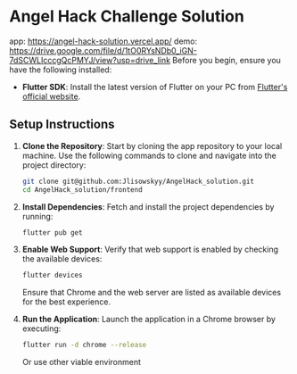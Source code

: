 
# Angel Hack Challenge Solution

app: https://angel-hack-solution.vercel.app/
demo: https://drive.google.com/file/d/1tO0RYsNDb0_iGN-7dSCWLIcccgQcPMYJ/view?usp=drive_link
Before you begin, ensure you have the following installed:
- **Flutter SDK**: Install the latest version of Flutter on your PC from [Flutter's official website](https://flutter.dev).

## Setup Instructions

1. **Clone the Repository**: 
   Start by cloning the app repository to your local machine. Use the following commands to clone and navigate into the project directory:
   ```bash
   git clone git@github.com:Jlisowskyy/AngelHack_solution.git
   cd AngelHack_solution/frontend
   ```

2. **Install Dependencies**:
   Fetch and install the project dependencies by running:
   ```bash
   flutter pub get 
   ```

3. **Enable Web Support**:
   Verify that web support is enabled by checking the available devices:
   ```bash
   flutter devices
   ```
   Ensure that Chrome and the web server are listed as available devices for the best experience.

4. **Run the Application**:
   Launch the application in a Chrome browser by executing:
   ```bash
   flutter run -d chrome --release
   ```
   Or use other viable environment
